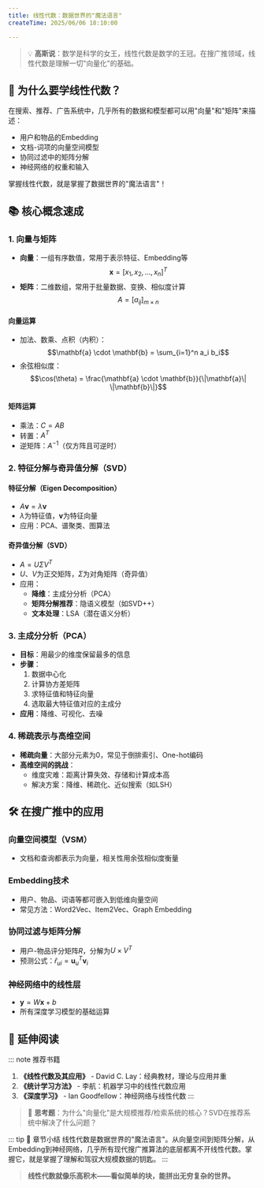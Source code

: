 ```yaml
---
title: 线性代数：数据世界的"魔法语言"
createTime: 2025/06/06 18:10:00

---
```


> 💡 **高斯说**：数学是科学的女王，线性代数是数学的王冠。在搜广推领域，线性代数是理解一切"向量化"的基础。

## 🎯 为什么要学线性代数？

在搜索、推荐、广告系统中，几乎所有的数据和模型都可以用"向量"和"矩阵"来描述：
- 用户和物品的Embedding
- 文档-词项的向量空间模型
- 协同过滤中的矩阵分解
- 神经网络的权重和输入

掌握线性代数，就是掌握了数据世界的"魔法语言"！

## 📚 核心概念速成

### 1. 向量与矩阵

- **向量**：一组有序数值，常用于表示特征、Embedding等
  $$\mathbf{x} = [x_1, x_2, ..., x_n]^T$$
- **矩阵**：二维数组，常用于批量数据、变换、相似度计算
  $$A = [a_{ij}]_{m \times n}$$

#### 向量运算
- 加法、数乘、点积（内积）：
  $$\mathbf{a} \cdot \mathbf{b} = \sum_{i=1}^n a_i b_i$$
- 余弦相似度：
  $$\cos(\theta) = \frac{\mathbf{a} \cdot \mathbf{b}}{\|\mathbf{a}\| \|\mathbf{b}\|}$$

#### 矩阵运算
- 乘法：$C = AB$
- 转置：$A^T$
- 逆矩阵：$A^{-1}$（仅方阵且可逆时）

### 2. 特征分解与奇异值分解（SVD）

#### 特征分解（Eigen Decomposition）
- $A\mathbf{v} = \lambda \mathbf{v}$
- $\lambda$为特征值，$\mathbf{v}$为特征向量
- 应用：PCA、谱聚类、图算法

#### 奇异值分解（SVD）
- $A = U\Sigma V^T$
- $U$、$V$为正交矩阵，$\Sigma$为对角矩阵（奇异值）
- 应用：
  - **降维**：主成分分析（PCA）
  - **矩阵分解推荐**：隐语义模型（如SVD++）
  - **文本处理**：LSA（潜在语义分析）

### 3. 主成分分析（PCA）

- **目标**：用最少的维度保留最多的信息
- **步骤**：
  1. 数据中心化
  2. 计算协方差矩阵
  3. 求特征值和特征向量
  4. 选取最大特征值对应的主成分
- **应用**：降维、可视化、去噪

### 4. 稀疏表示与高维空间

- **稀疏向量**：大部分元素为0，常见于倒排索引、One-hot编码
- **高维空间的挑战**：
  - 维度灾难：距离计算失效、存储和计算成本高
  - 解决方案：降维、稀疏化、近似搜索（如LSH）

## 🛠️ 在搜广推中的应用

### 向量空间模型（VSM）
- 文档和查询都表示为向量，相关性用余弦相似度衡量

### Embedding技术
- 用户、物品、词语等都可嵌入到低维向量空间
- 常见方法：Word2Vec、Item2Vec、Graph Embedding

### 协同过滤与矩阵分解
- 用户-物品评分矩阵$R$，分解为$U \times V^T$
- 预测公式：$\hat{r}_{ui} = \mathbf{u}_u^T \mathbf{v}_i$

### 神经网络中的线性层
- $\mathbf{y} = W\mathbf{x} + b$
- 所有深度学习模型的基础运算

## 📖 延伸阅读

::: note 推荐书籍
1. **《线性代数及其应用》** - David C. Lay：经典教材，理论与应用并重
2. **《统计学习方法》** - 李航：机器学习中的线性代数应用
3. **《深度学习》** - Ian Goodfellow：神经网络与线性代数
:::

> 📝 **思考题**：为什么"向量化"是大规模推荐/检索系统的核心？SVD在推荐系统中解决了什么问题？

::: tip 🎉 章节小结
线性代数是数据世界的"魔法语言"。从向量空间到矩阵分解，从Embedding到神经网络，几乎所有现代搜广推算法的底层都离不开线性代数。掌握它，就是掌握了理解和驾驭大规模数据的钥匙。
:::

> **线性代数就像乐高积木——看似简单的块，能拼出无穷复杂的世界。**





